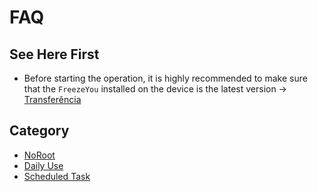 # FAQ

## See Here First
- Before starting the operation, it is highly recommended to make sure that the `FreezeYou` installed on the device is the latest version → [Transferência](../download/)

## Category
- [NoRoot](./mroot.md)
- [Daily Use](./daily.md)
- [Scheduled Task](./schedules.md)

